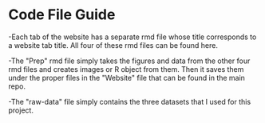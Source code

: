 # Code File Guide

-Each tab of the website has a separate rmd file whose title corresponds to a website tab title. All four of these rmd files can be found here. 

-The "Prep" rmd file simply takes the figures and data from the other four rmd files and creates images or R object from them. Then it saves them under the proper files in the "Website" file that can be found in the main repo. 

-The "raw-data" file simply contains the three datasets that I used for this project. 

